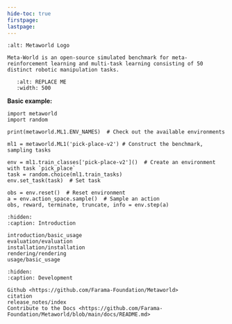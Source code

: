 ```yaml
---
hide-toc: true
firstpage:
lastpage:
---
```


```{project-logo} _static/metaworld-text.svg
:alt: Metaworld Logo
```

```{project-heading}
Meta-World is an open-source simulated benchmark for meta-reinforcement learning and multi-task learning consisting of 50 distinct robotic manipulation tasks.
```

```{figure} _static/mt10.gif
   :alt: REPLACE ME
   :width: 500
```

**Basic example:**

```{code-block} python
import metaworld
import random

print(metaworld.ML1.ENV_NAMES)  # Check out the available environments

ml1 = metaworld.ML1('pick-place-v2') # Construct the benchmark, sampling tasks

env = ml1.train_classes['pick-place-v2']()  # Create an environment with task `pick_place`
task = random.choice(ml1.train_tasks)
env.set_task(task)  # Set task

obs = env.reset()  # Reset environment
a = env.action_space.sample()  # Sample an action
obs, reward, terminate, truncate, info = env.step(a)
```

```{toctree}
:hidden:
:caption: Introduction

introduction/basic_usage
evaluation/evaluation
installation/installation
rendering/rendering
usage/basic_usage
```


```{toctree}
:hidden:
:caption: Development

Github <https://github.com/Farama-Foundation/Metaworld>
citation
release_notes/index
Contribute to the Docs <https://github.com/Farama-Foundation/Metaworld/blob/main/docs/README.md>
```
